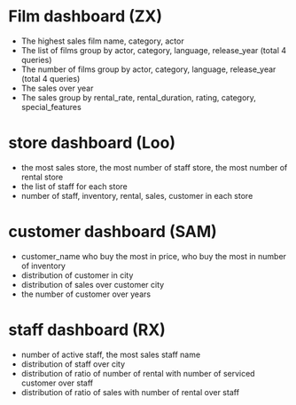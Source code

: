 # Film dashboard (ZX)

- The highest sales film name, category, actor
- The list of films group by actor, category, language, release_year (total 4 queries)
- The number of films group by actor, category, language, release_year (total 4 queries)
- The sales over year
- The sales group by rental_rate, rental_duration, rating, category, special_features


# store dashboard (Loo) 

- the most sales store, the most number of staff store, the most number of rental store
- the list of staff for each store
- number of staff, inventory, rental, sales, customer in each store


# customer dashboard (SAM)

- customer_name who buy the most in price, who buy the most in number of inventory
- distribution of customer in city
- distribution of sales over customer city
- the number of customer over years


# staff dashboard (RX)

- number of active staff, the most sales staff name
- distribution of staff over city
- distribution of ratio of number of rental with number of serviced customer over staff
- distribution of ratio of sales with number of rental over staff
